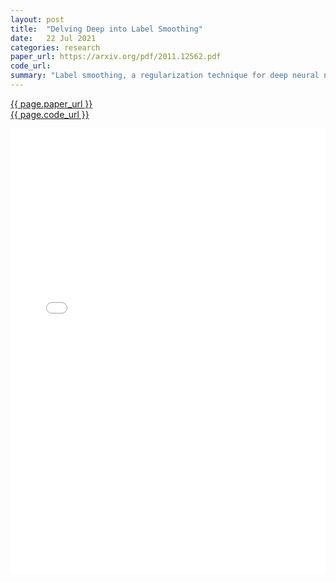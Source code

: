 ```yaml
---
layout: post
title:  "Delving Deep into Label Smoothing"
date:   22 Jul 2021
categories: research
paper_url: https://arxiv.org/pdf/2011.12562.pdf
code_url: 
summary: "Label smoothing, a regularization technique for deep neural networks (DNNs) to mitigate overfitting and enhance classification performance, involves creating soft labels via a weighted blend of the uniform distribution and the hard label. This paper introduces an Online Label Smoothing (OLS) strategy that generates soft labels using model prediction statistics for the target category, creating a more accurate probability distribution for supervising DNNs. Our method significantly improves classification accuracy and model robustness to noisy labels on CIFAR-100, ImageNet, and fine-grained datasets compared to existing label smoothing techniques. The source code is available online."
---
```


<style>
.responsive-pdf-container {
    overflow: hidden;
    padding-top: 141.42%; /* 16:9 Aspect Ratio, adjust as needed */
    position: relative;
}

.responsive-pdf-container iframe {
    border: none;
    height: 100%;
    left: 0;
    position: absolute;
    top: 0;
    width: 100%;
}
</style>

<a href="{{ page.paper_url }}">{{ page.paper_url }}</a><br>
<a href="{{ page.code_url }}">{{ page.code_url }}</a>

<div class="responsive-pdf-container">
    <iframe src="{{ page.paper_url }}" style="border: none;"></iframe>
</div>
